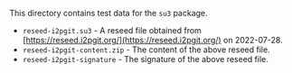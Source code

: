 This directory contains test data for the `su3` package.

 - `reseed-i2pgit.su3` - A reseed file obtained from [https://reseed.i2pgit.org/](https://reseed.i2pgit.org/) on 2022-07-28.
 - `reseed-i2pgit-content.zip` - The content of the above reseed file.
 - `reseed-i2pgit-signature` - The signature of the above reseed file.
